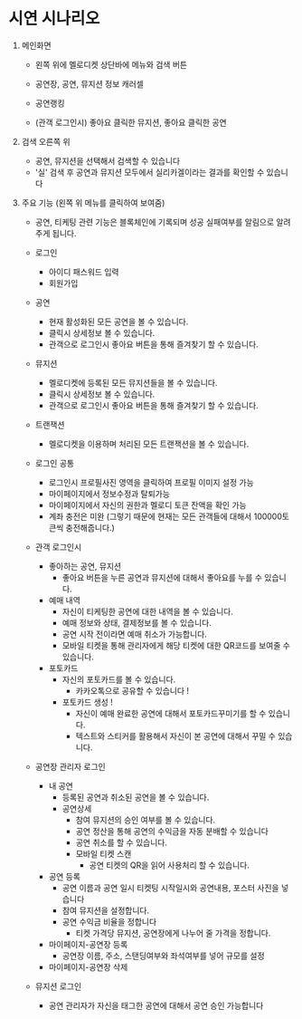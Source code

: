 # 시연 시나리오

1. 메인화면

    - 왼쪽 위에 멜로디켓 상단바에 메뉴와 검색 버튼 

    - 공연장, 공연, 뮤지션 정보 캐러셀 

    - 공연랭킹

    - (관객 로그인시) 좋아요 클릭한 뮤지션, 좋아요 클릭한 공연

2. 검색 오른쪽 위
    - 공연, 뮤지션을 선택해서 검색할 수 있습니다
    - '실' 검색 후 공연과 뮤지션 모두에서 실리카겔이라는 결과를 확인할 수 있습니다

3. 주요 기능 (왼쪽 위 메뉴를 클릭하여 보여줌)
    - 공연, 티케팅 관련 기능은 블록체인에 기록되며 성공 실패여부를 알림으로 알려주게 됩니다.

    - 로그인
        - 아이디 패스워드 입력
        - 회원가입

    - 공연
        - 현재 활성화된 모든 공연을 볼 수 있습니다.
        - 클릭시 상세정보 볼 수 있습니다.
        - 관객으로 로그인시 좋아요 버튼을 통해 즐겨찾기 할 수 있습니다.

    - 뮤지션
        - 멜로디켓에 등록된 모든 뮤지션들을 볼 수 있습니다.
        - 클릭시 상세정보 볼 수 있습니다.
        - 관객으로 로그인시 좋아요 버튼을 통해 즐겨찾기 할 수 있습니다.

    - 트랜잭션
        - 멜로디켓을 이용하며 처리된 모든 트랜잭션을 볼 수 있습니다.

    - 로그인 공통
        - 로그인시 프로필사진 영역을 클릭하여 프로필 이미지 설정 가능
        - 마이페이지에서 정보수정과 탈퇴가능
        - 마이페이지에서 자신의 권한과 멜로디 토큰 잔액을 확인 가능
        - 계좌 충전은 미완 (그렇기 때문에 현재는 모든 관객들에 대해서 100000토큰씩 충전해줍니다.)

    - 관객 로그인시
        - 좋아하는 공연, 뮤지션
            - 좋아요 버튼을 누른 공연과 뮤지션에 대해서 좋아요를 누를 수 있습니다.
        - 예매 내역
            - 자신이 티케팅한 공연에 대한 내역을 볼 수 있습니다.
            - 예매 정보와 상태, 결제정보를 볼 수 있습니다.
            - 공연 시작 전이라면 예매 취소가 가능합니다.
            - 모바일 티켓을 통해 관리자에게 해당 티켓에 대한 QR코드를 보여줄 수 있습니다.
        - 포토카드
            - 자신의 포토카드를 볼 수 있습니다.
                - 카카오톡으로 공유할 수 있습니다 !
            - 포토카드 생성 !
                - 자신이 예매 완료한 공연에 대해서 포토카드꾸미기를 할 수 있습니다.
                - 텍스트와 스티커를 활용해서 자신이 본 공연에 대해서 꾸밀 수 있습니다.
    - 공연장 관리자 로그인
        - 내 공연
            - 등록된 공연과 취소된 공연을 볼 수 있습니다.
            - 공연상세
                - 참여 뮤지션의 승인 여부를 볼 수 있습니다.
                - 공연 정산을 통해 공연의 수익금을 자동 분배할 수 있습니다
                - 공연 취소를 할 수 있습니다.
                - 모바일 티켓 스캔
                    - 공연 티켓의 QR을 읽어 사용처리 할 수 있습니다.
        - 공연 등록
            - 공연 이름과 공연 일시 티켓팅 시작일시와 공연내용, 포스터 사진을 넣습니다
            - 참여 뮤지션을 설정합니다.
            - 공연 수익금 비율을 정합니다
                - 티켓 가격당 뮤지션, 공연장에게 나누어 줄 가격을 정합니다.
        - 마이페이지-공연장 등록
            - 공연장 이름, 주소, 스탠딩여부와 좌석여부를 넣어 규모를 설정
        - 마이페이지-공연장 삭제
    - 뮤지션 로그인
        - 공연 관리자가 자신을 태그한 공연에 대해서 공연 승인 가능합니다
